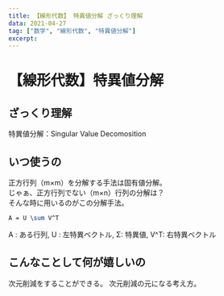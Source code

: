 ```yaml
---
title: 【線形代数】 特異値分解 ざっくり理解
data: 2021-04-27
tag: ["数学", "線形代数", "特異値分解"]
excerpt:
---
```


# 【線形代数】特異値分解
## ざっくり理解
特異値分解：Singular Value Decomosition

## いつ使うの
正方行列（m×m）を分解する手法は固有値分解。<br>
じゃぁ、正方行列でない（m×n）行列の分解は？<br>
そんな時に用いるのがこの分解手法。

```latex
A = U \sum V^T
```
A : ある行列,
U : 左特異ベクトル,
Σ: 特異値,
V^T: 右特異ベクトル

## こんなことして何が嬉しいの
次元削減をすることができる。
次元削減の元になる考え方。



<!--
```latex
\[
  A = \left(
    \begin{array}{ccc}
      2 & 1 & 1 \\
      1 & 1 & 2
    \end{array}
  \right)
\]
*
\sum
*
\[
  V^{\mathrm{T}}
\]
```
-->
